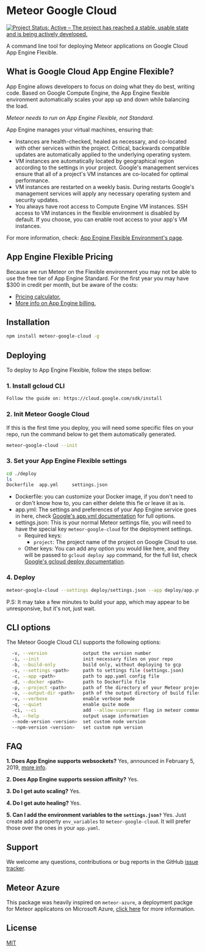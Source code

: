 # Meteor Google Cloud

[![Project Status: Active – The project has reached a stable, usable state and is being actively developed.](https://www.repostatus.org/badges/latest/active.svg)](https://www.repostatus.org/#active)

A command line tool for deploying Meteor applications on Google Cloud App Engine Flexible.

## What is Google Cloud App Engine Flexible?

App Engine allows developers to focus on doing what they do best, writing code. Based on Google Compute Engine, the App Engine flexible environment automatically scales your app up and down while balancing the load.

*Meteor needs to run on App Engine Flexible, not Standard.*

App Engine manages your virtual machines, ensuring that:

- Instances are health-checked, healed as necessary, and co-located with other services within the project.
Critical, backwards compatible updates are automatically applied to the underlying operating system.
- VM instances are automatically located by geographical region according to the settings in your project. Google's management services ensure that all of a project's VM instances are co-located for optimal performance.
- VM instances are restarted on a weekly basis. During restarts Google's management services will apply any necessary operating system and security updates.
- You always have root access to Compute Engine VM instances. SSH access to VM instances in the flexible environment is disabled by default. If you choose, you can enable root access to your app's VM instances.

For more information, check: [App Engine Flexible Environment's page](https://cloud.google.com/appengine/docs/flexible/).

## App Engine Flexible Pricing

Because we run Meteor on the Flexible environment you may not be able to use the free tier of App Engine Standard. For the first year you may have $300 in credit per month, but be aware of the costs:

- [Pricing calculator.](https://cloud.google.com/products/calculator/#id=126a7009-debc-49e7-8e36-f7d5574ecfc1)
- [More info on App Engine billing.](https://stackoverflow.com/questions/47125661/pricing-of-google-app-engine-flexible-env-a-500-lesson)

## Installation

```bash
npm install meteor-google-cloud -g
 ```

## Deploying

To deploy to App Engine Flexible, follow the steps bellow:

### 1. Install gcloud CLI

```bash
Follow the guide on: https://cloud.google.com/sdk/install
```

### 2. Init Meteor Google Cloud

If this is the first time you deploy, you will need some specific files on your repo, run the command below to get them automatically generated.

```bash
meteor-google-cloud --init
```

### 3. Set your App Engine Flexible settings

```bash
cd ./deploy
ls
Dockerfile	app.yml		settings.json
```

- Dockerfile: you can customize your Docker image, if you don't need to or don't know how to, you can either delete this fle or leave iit as is.
- app.yml: The settings and preferences of your App Engine service goes in here, check [Google's app.yml documentation](https://cloud.google.com/appengine/docs/standard/nodejs/config/appref) for full options.
- settings.json: This is your normal Meteor settings file, you will need to have the special key `meteor-google-cloud` for the deployment settings.
  - Required keys:
    - `project`: The project name of the project on Google Cloud to use.
  - Other keys: You can add any option you would like here, and they will be passed to `gcloud deploy app` command, for the full list, check [Google's gcloud deploy documentation](https://cloud.google.com/sdk/gcloud/reference/app/deploy).

### 4. Deploy

```bash
meteor-google-cloud --settings deploy/settings.json --app deploy/app.yml --docker deploy/Dockerfile 
```

P.S: It may take a few minutes to build your app, which may appear to be unresponsive, but it's not, just wait.

## CLI options

The Meteor Google Cloud CLI supports the following options:

```bash
  -v, --version             output the version number
  -i, --init                init necessary files on your repo
  -b, --build-only          build only, without deploying to gcp
  -s, --settings <path>     path to settings file (settings.json)
  -c, --app <path>          path to app.yaml config file
  -d, --docker <path>       path to Dockerfile file
  -p, --project <path>      path of the directory of your Meteor project
  -o, --output-dir <path>   path of the output directory of build files
  -v, --verbose             enable verbose mode
  -q, --quiet               enable quite mode
  -ci, --ci                 add --allow-superuser flag in meteor commands for running in CI
  -h, --help                output usage information
  --node-version <version>  set custom node version
  --npm-version <version>   set custom npm version
```

## FAQ
**1. Does App Engine supports websockets?**
Yes, announced in February 5, 2019, [more info](https://cloud.google.com/blog/products/application-development/introducing-websockets-support-for-app-engine-flexible-environment).

**2. Does App Engine supports session affinity?** Yes.

**3. Do I get auto scaling?** Yes.

**4. Do I get auto healing?** Yes.

**5. Can I add the environment variables to the `settings.json?`** Yes. Just create add a property `env_variables` to `meteor-google-cloud`. It will prefer those over the ones in your `app.yaml`.
## Support

We welcome any questions, contributions or bug reports in the GitHub [issue tracker](https://github.com/EducationLink/meteor-google-cloud/issues).

## Meteor Azure

This package was heavily inspired on `meteor-azure`, a deployment packge for Meteor applicatons on Microsoft Azure, [click here](https://github.com/fractal-code/meteor-azure) for more information.

## License

[MIT](https://github.com/EducationLink/meteor-google-cloud/blob/master/LICENSE)
